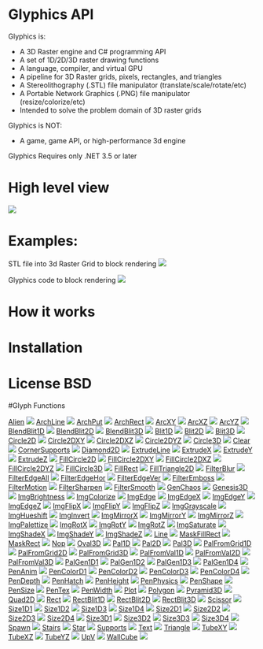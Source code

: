 # Glyphics API

Glyphics is:
*  A 3D Raster engine and C# programming API 
*  A set of 1D/2D/3D raster drawing functions
*  A language, compiler, and virtual GPU
*  A pipeline for 3D Raster grids, pixels, rectangles, and triangles
*  A Stereolithography (.STL) file manipulator (translate/scale/rotate/etc)
*  A Portable Network Graphics (.PNG) file manipulator (resize/colorize/etc)
*  Intended to solve the problem domain of 3D raster grids
   
Glyphics is NOT:
*  A game, game API, or high-performance 3d engine

Glyphics Requires only .NET 3.5 or later
 
# High level view
![](http://i.imgur.com/KKtSuV0.png)

# Examples:

STL file into 3d Raster Grid to block rendering
![](http://i.imgur.com/eWB25T4.png)

Glyphics code to block rendering
![](http://i.imgur.com/6FwWydK.png)

# How it works

# Installation

# License BSD

#Glyph Functions

[Alien](Alien.md)
![](Alien.png)
[ArchLine](ArchLine.md)
![](ArchLine.png)
[ArchPut](ArchPut.md)
![](ArchPut.png)
[ArchRect](ArchRect.md)
![](ArchRect.png)
[ArcXY](ArcXY.md)
![](ArcXY.png)
[ArcXZ](ArcXZ.md)
![](ArcXZ.png)
[ArcYZ](ArcYZ.md)
![](ArcYZ.png)
[BlendBlit1D](BlendBlit1D.md)
![](BlendBlit1D.png)
[BlendBlit2D](BlendBlit2D.md)
![](BlendBlit2D.png)
[BlendBlit3D](BlendBlit3D.md)
![](BlendBlit3D.png)
[Blit1D](Blit1D.md)
![](Blit1D.png)
[Blit2D](Blit2D.md)
![](Blit2D.png)
[Blit3D](Blit3D.md)
![](Blit3D.png)
[Circle2D](Circle2D.md)
![](Circle2D.png)
[Circle2DXY](Circle2DXY.md)
![](Circle2DXY.png)
[Circle2DXZ](Circle2DXZ.md)
![](Circle2DXZ.png)
[Circle2DYZ](Circle2DYZ.md)
![](Circle2DYZ.png)
[Circle3D](Circle3D.md)
![](Circle3D.png)
[Clear](Clear.md)
![](Clear.png)
[CornerSupports](CornerSupports.md)
![](CornerSupports.png)
[Diamond2D](Diamond2D.md)
![](Diamond2D.png)
[ExtrudeLine](ExtrudeLine.md)
![](ExtrudeLine.png)
[ExtrudeX](ExtrudeX.md)
![](ExtrudeX.png)
[ExtrudeY](ExtrudeY.md)
![](ExtrudeY.png)
[ExtrudeZ](ExtrudeZ.md)
![](ExtrudeZ.png)
[FillCircle2D](FillCircle2D.md)
![](FillCircle2D.png)
[FillCircle2DXY](FillCircle2DXY.md)
![](FillCircle2DXY.png)
[FillCircle2DXZ](FillCircle2DXZ.md)
![](FillCircle2DXZ.png)
[FillCircle2DYZ](FillCircle2DYZ.md)
![](FillCircle2DYZ.png)
[FillCircle3D](FillCircle3D.md)
![](FillCircle3D.png)
[FillRect](FillRect.md)
![](FillRect.png)
[FillTriangle2D](FillTriangle2D.md)
![](FillTriangle2D.png)
[FilterBlur](FilterBlur.md)
![](FilterBlur.png)
[FilterEdgeAll](FilterEdgeAll.md)
![](FilterEdgeAll.png)
[FilterEdgeHor](FilterEdgeHor.md)
![](FilterEdgeHor.png)
[FilterEdgeVer](FilterEdgeVer.md)
![](FilterEdgeVer.png)
[FilterEmboss](FilterEmboss.md)
![](FilterEmboss.png)
[FilterMotion](FilterMotion.md)
![](FilterMotion.png)
[FilterSharpen](FilterSharpen.md)
![](FilterSharpen.png)
[FilterSmooth](FilterSmooth.md)
![](FilterSmooth.png)
[GenChaos](GenChaos.md)
![](GenChaos.png)
[Genesis3D](Genesis3D.md)
![](Genesis3D.png)
[ImgBrightness](ImgBrightness.md)
![](ImgBrightness.png)
[ImgColorize](ImgColorize.md)
![](ImgColorize.png)
[ImgEdge](ImgEdge.md)
![](ImgEdge.png)
[ImgEdgeX](ImgEdgeX.md)
![](ImgEdgeX.png)
[ImgEdgeY](ImgEdgeY.md)
![](ImgEdgeY.png)
[ImgEdgeZ](ImgEdgeZ.md)
![](ImgEdgeZ.png)
[ImgFlipX](ImgFlipX.md)
![](ImgFlipX.png)
[ImgFlipY](ImgFlipY.md)
![](ImgFlipY.png)
[ImgFlipZ](ImgFlipZ.md)
![](ImgFlipZ.png)
[ImgGrayscale](ImgGrayscale.md)
![](ImgGrayscale.png)
[ImgHueshift](ImgHueshift.md)
![](ImgHueshift.png)
[ImgInvert](ImgInvert.md)
![](ImgInvert.png)
[ImgMirrorX](ImgMirrorX.md)
![](ImgMirrorX.png)
[ImgMirrorY](ImgMirrorY.md)
![](ImgMirrorY.png)
[ImgMirrorZ](ImgMirrorZ.md)
![](ImgMirrorZ.png)
[ImgPalettize](ImgPalettize.md)
![](ImgPalettize.png)
[ImgRotX](ImgRotX.md)
![](ImgRotX.png)
[ImgRotY](ImgRotY.md)
![](ImgRotY.png)
[ImgRotZ](ImgRotZ.md)
![](ImgRotZ.png)
[ImgSaturate](ImgSaturate.md)
![](ImgSaturate.png)
[ImgShadeX](ImgShadeX.md)
![](ImgShadeX.png)
[ImgShadeY](ImgShadeY.md)
![](ImgShadeY.png)
[ImgShadeZ](ImgShadeZ.md)
![](ImgShadeZ.png)
[Line](Line.md)
![](Line.png)
[MaskFillRect](MaskFillRect.md)
![](MaskFillRect.png)
[MaskRect](MaskRect.md)
![](MaskRect.png)
[Nop](Nop.md)
![](Nop.png)
[Oval3D](Oval3D.md)
![](Oval3D.png)
[Pal1D](Pal1D.md)
![](Pal1D.png)
[Pal2D](Pal2D.md)
![](Pal2D.png)
[Pal3D](Pal3D.md)
![](Pal3D.png)
[PalFromGrid1D](PalFromGrid1D.md)
![](PalFromGrid1D.png)
[PalFromGrid2D](PalFromGrid2D.md)
![](PalFromGrid2D.png)
[PalFromGrid3D](PalFromGrid3D.md)
![](PalFromGrid3D.png)
[PalFromVal1D](PalFromVal1D.md)
![](PalFromVal1D.png)
[PalFromVal2D](PalFromVal2D.md)
![](PalFromVal2D.png)
[PalFromVal3D](PalFromVal3D.md)
![](PalFromVal3D.png)
[PalGen1D1](PalGen1D1.md)
![](PalGen1D1.png)
[PalGen1D2](PalGen1D2.md)
![](PalGen1D2.png)
[PalGen1D3](PalGen1D3.md)
![](PalGen1D3.png)
[PalGen1D4](PalGen1D4.md)
![](PalGen1D4.png)
[PenAnim](PenAnim.md)
![](PenAnim.png)
[PenColorD1](PenColorD1.md)
![](PenColorD1.png)
[PenColorD2](PenColorD2.md)
![](PenColorD2.png)
[PenColorD3](PenColorD3.md)
![](PenColorD3.png)
[PenColorD4](PenColorD4.md)
![](PenColorD4.png)
[PenDepth](PenDepth.md)
![](PenDepth.png)
[PenHatch](PenHatch.md)
![](PenHatch.png)
[PenHeight](PenHeight.md)
![](PenHeight.png)
[PenPhysics](PenPhysics.md)
![](PenPhysics.png)
[PenShape](PenShape.md)
![](PenShape.png)
[PenSize](PenSize.md)
![](PenSize.png)
[PenTex](PenTex.md)
![](PenTex.png)
[PenWidth](PenWidth.md)
![](PenWidth.png)
[Plot](Plot.md)
![](Plot.png)
[Polygon](Polygon.md)
![](Polygon.png)
[Pyramid3D](Pyramid3D.md)
![](Pyramid3D.png)
[Quad2D](Quad2D.md)
![](Quad2D.png)
[Rect](Rect.md)
![](Rect.png)
[RectBlit1D](RectBlit1D.md)
![](RectBlit1D.png)
[RectBlit2D](RectBlit2D.md)
![](RectBlit2D.png)
[RectBlit3D](RectBlit3D.md)
![](RectBlit3D.png)
[Scissor](Scissor.md)
![](Scissor.png)
[Size1D1](Size1D1.md)
![](Size1D1.png)
[Size1D2](Size1D2.md)
![](Size1D2.png)
[Size1D3](Size1D3.md)
![](Size1D3.png)
[Size1D4](Size1D4.md)
![](Size1D4.png)
[Size2D1](Size2D1.md)
![](Size2D1.png)
[Size2D2](Size2D2.md)
![](Size2D2.png)
[Size2D3](Size2D3.md)
![](Size2D3.png)
[Size2D4](Size2D4.md)
![](Size2D4.png)
[Size3D1](Size3D1.md)
![](Size3D1.png)
[Size3D2](Size3D2.md)
![](Size3D2.png)
[Size3D3](Size3D3.md)
![](Size3D3.png)
[Size3D4](Size3D4.md)
![](Size3D4.png)
[Spawn](Spawn.md)
![](Spawn.png)
[Stairs](Stairs.md)
![](Stairs.png)
[Star](Star.md)
![](Star.png)
[Supports](Supports.md)
![](Supports.png)
[Text](Text.md)
![](Text.png)
[Triangle](Triangle.md)
![](Triangle.png)
[TubeXY](TubeXY.md)
![](TubeXY.png)
[TubeXZ](TubeXZ.md)
![](TubeXZ.png)
[TubeYZ](TubeYZ.md)
![](TubeYZ.png)
[UpV](UpV.md)
![](UpV.png)
[WallCube](WallCube.md)
![](WallCube.png)
